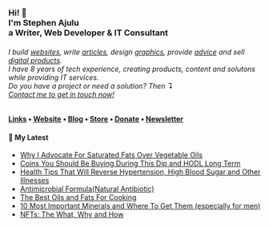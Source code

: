   <!-- Hi there! Feel free to make this your own but don't use my data. Attributions are welcomed --> 
<h3>Hi! 👋<br>I'm Stephen Ajulu<br>a Writer, Web Developer & IT Consultant</h3>
<h6>I build <a href="https://stephenajulu.com/portfolio">websites</a>, write <a href="https://stephenajulu.com/blog">articles</a>, design <a href="https://stephenajulu.com/portfolio">graphics</a>, provide <a href="https://stephenajulu.com/book-a-consultation">advice</a> and sell <a href="https://stephenajulu.com/store">digital products</a>.<br>I have 8 years of tech experience, creating products, content and solutons while providing IT services.<br>Do you have a project or need a solution? Then ↴<br><a href="https://stephenajulu.com/contact">Contact me to get in touch now!</a></h6>

<h4> <a href="https://stephenajulu.com/links">Links</a> • <a href="https://stephenajulu.com">Website</a> • <a href="https://stephenajulu.com/blog">Blog</a> • <a href="https://stephenajulu.com/store">Store</a> • <a href="https://www.paypal.com/donate/?hosted_button_id=SLNMRAJ59LRC8">Donate</a> • <a href="https://stephenajulu.substack.com">Newsletter</a></h4>

<h4>📕 My Latest</h4>

<!-- BLOG-POST-LIST:START -->
- [Why I Advocate For Saturated Fats Over Vegetable Oils](https://stephenajulu.com/blog/why-i-advocate-for-saturated-fats-over-vegetable-oils/)
- [Coins You Should Be Buying During This Dip and HODL Long Term](https://stephenajulu.com/blog/coins-you-should-be-buying-during-this-dip-and-hodl-long-term/)
- [Health Tips That Will Reverse Hypertension, High Blood Sugar and Other Illnesses](https://stephenajulu.com/blog/health-tips-that-will-reverse-hypertension-high-blood-sugar-and-other-illnesses/)
- [Antimicrobial Formula&lpar;Natural Antibiotic&rpar;](https://stephenajulu.com/blog/antimicrobial-formula/)
- [The Best Oils and Fats For Cooking](https://stephenajulu.com/blog/the-best-oils-and-fats-for-cooking/)
- [10 Most Important Minerals and Where To Get Them &lpar;especially for men&rpar;](https://stephenajulu.com/blog/10-most-important-minerals-and-where-to-get-them-especially-for-men/)
- [NFTs: The What, Why and How](https://stephenajulu.com/blog/nfts-the-whats-whys-and-hows/)
<!-- BLOG-POST-LIST:END -->

